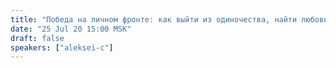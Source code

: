 ```yaml
---
title: "Победа на личном фронте: как выйти из одиночества, найти любовь, наладить устойчивые отношения и создать крепкую семью"
date: "25 Jul 20 15:00 MSK"
draft: false
speakers: ["aleksei-c"]
---
```

